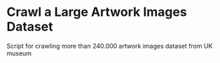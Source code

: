 # Crawl a Large Artwork Images Dataset 
Script for crawling more than 240.000 artwork images dataset from UK museum
